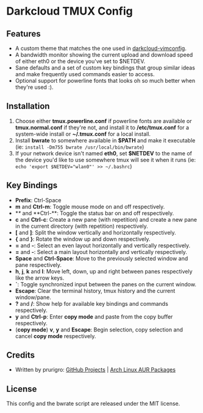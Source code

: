 # Darkcloud TMUX Config

## Features ##

* A custom theme that matches the one used in [darkcloud-vimconfig](https://github.com/prurigro/darkcloud-vimconfig).
* A bandwidth monitor showing the current upload and download speed of either eth0 or the device you've set to $NETDEV.
* Sane defaults and a set of custom key bindings that group similar ideas and make frequently used commands easier to access.
* Optional support for powerline fonts that looks oh so much better when they're used :).

## Installation ##

1. Choose either **tmux.powerline.conf** if powerline fonts are available or **tmux.normal.conf** if they're not, and install it to __/etc/tmux.conf__ for a system-wide install or __~/.tmux.conf__ for a local install.
2. Install **bwrate** to somewhere available in **$PATH** and make it executable (ie: `install -Dm755 bwrate /usr/local/bin/bwrate`)
3. If your network device isn't named **eth0**, set **$NETDEV** to the name of the device you'd like to use somewhere tmux will see it when it runs (ie: `echo 'export $NETDEV="wlan0"' >> ~/.bashrc`)

## Key Bindings ##

* **Prefix**: Ctrl-Space
* **m** and **Ctrl-m**: Toggle mouse mode on and off respectively.
* **\** and **Ctrl-\**: Toggle the status bar on and off respectively.
* **c** and **Ctrl-c**: Create a new pane (with repetition) and create a new pane in the current directory (with repetition) respectively.
* **[** and **]**: Split the window vertically and horizontally respectively.
* **{** and **}**: Rotate the window up and down respectively.
* **=** and **-**: Select an even layout horizontally and vertically respectively.
* **=** and **-**: Select a main layout horizontally and vertically respectively.
* **Space** and **Ctrl-Space**: Move to the previously selected window and pane respectively.
* **h**, **j**, **k** and **l**: Move left, down, up and right between panes respectively like the arrow keys.
* **`**: Toggle synchronized input between the panes on the current window.
* **Escape**: Clear the terminal history, tmux history and the current window/pane.
* **?** and **/**: Show help for available key bindings and commands respectively.
* **y** and **Ctrl-p**: Enter __copy mode__ and paste from the copy buffer respectively.
* (__copy mode__) **v**, **y** and **Escape**: Begin selection, copy selection and cancel __copy mode__ respectively.

## Credits ##

* Written by prurigro: [GitHub Projects](https://github.com/prurigro) | [Arch Linux AUR Packages](https://aur.archlinux.org/packages/?SeB=m&K=prurigro)

## License ##
This config and the bwrate script are released under the MIT license.
